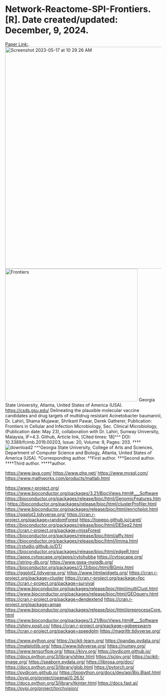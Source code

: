 # Network-Reactome-SPI-Frontiers. [R]. Date created/updated: December, 9, 2024.
[Paper Link:](https://www.ncbi.nlm.nih.gov/pubmed/31281799).
<img width="712" alt="Screenshot 2023-05-17 at 10 29 26 AM" src="https://github.com/spawar2/Network-Reactome-SPI-Frontiers/assets/25118302/fbe0ed8e-0034-4492-aa72-c545dd0a39d7">
<img width="426" alt="Frontiers" src="https://github.com/spawar2/Network-Reactome-SPI-Frontiers/assets/25118302/ac92ac97-a971-4b18-8335-64b5be021e46">
Georgia State University, Atlanta, United States of America (USA).
https://csds.gsu.edu/
Delineating the plausible molecular vaccine candidates and drug targets of multidrug resistant Acinetobacter baumannii, Dr. Lahiri, Shama Mujawar, Shrikant Pawar, Derek Gatherer, Publication: Frontiers in Cellular and Infection Microbiology, Sec. Clinical Microbiology, (Publication date: May 23), collaboration with Dr. Lahiri, Sunway University, Malaysia, IF=4.3. Github, Article link, [Cited times: 18]^^^ DOI: 10.3389/fcimb.2019.00203, Issue: 20, Volume: 9, Pages: 203.
††††![download2](https://github.com/user-attachments/assets/b3dce637-0733-4fc6-8462-3439391ef540)
^^^Georgia State University, College of Arts and Sciences, Department of Computer Science and Biology, Atlanta, United States of America (USA). 
†Corresponding author. ††First author. †††Second author. ††††Third author. †††††author.


https://www.java.com/
https://www.php.net/
https://www.mysql.com/
https://www.mathworks.com/products/matlab.html

https://www.r-project.org/
https://www.bioconductor.org/packages/3.21/BiocViews.html#___Software
https://bioconductor.org/packages/release/bioc/html/GenomicFeatures.html
https://bioconductor.org/packages/release/bioc/html/clusterProfiler.html
https://www.bioconductor.org/packages/release/bioc/html/enrichplot.html
https://ggplot2.tidyverse.org/
https://cran.r-project.org/package=randomForest
https://topepo.github.io/caret/
https://bioconductor.org/packages/release/bioc/html/DESeq2.html
https://cran.r-project.org/package=missForest
https://bioconductor.org/packages/release/bioc/html/affy.html
https://bioconductor.org/packages/release/bioc/html/limma.html
https://rstudio.github.io/DT/
https://bioconductor.org/packages/release/bioc/html/edgeR.html
https://apps.cytoscape.org/apps/cytohubba
https://cytoscape.org/
https://string-db.org/
https://www.gsea-msigdb.org/
https://bioconductor.org/packages//2.13/bioc/html/BGmix.html
https://ggplot2.tidyverse.org/
https://www.htmlwidgets.org/
https://cran.r-project.org/package=cluster
https://cran.r-project.org/package=fpc
https://cran.r-project.org/package=survival
https://www.bioconductor.org/packages/release/bioc/html/multiClust.html
https://www.bioconductor.org/packages/release/bioc/html/GEOquery.html
https://cran.r-project.org/package=dendextend
https://cran.r-project.org/package=amap
https://www.bioconductor.org/packages/release/bioc/html/preprocessCore.html
https://www.bioconductor.org/packages/3.21/BiocViews.html#___Software
https://shiny.posit.co/
https://cran.r-project.org/package=ggbeeswarm
https://cran.r-project.org/package=speedglm
https://magrittr.tidyverse.org/

https://www.python.org/
https://scikit-learn.org/
https://pandas.pydata.org/
https://matplotlib.org/
https://www.tidyverse.org/
https://numpy.org/
https://www.tensorflow.org/
https://kivy.org/
https://pydicom.github.io/
https://docs.python.org/3/library/shlex.html
https://scipy.org/
https://scikit-image.org/
https://seaborn.pydata.org/
https://librosa.org/doc/
https://docs.python.org/3/library/glob.html
https://pytorch.org/
https://pydicom.github.io/
https://biopython.org/docs/dev/api/Bio.Blast.html
https://pypi.org/project/openai/0.26.5/
https://docs.python.org/3/library/tkinter.html
https://docs.fast.ai/
https://pypi.org/project/torchvision/
